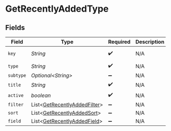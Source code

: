 # GetRecentlyAddedType


## Fields

| Field                                                                              | Type                                                                               | Required                                                                           | Description                                                                        | Example                                                                            |
| ---------------------------------------------------------------------------------- | ---------------------------------------------------------------------------------- | ---------------------------------------------------------------------------------- | ---------------------------------------------------------------------------------- | ---------------------------------------------------------------------------------- |
| `key`                                                                              | *String*                                                                           | :heavy_check_mark:                                                                 | N/A                                                                                | /library/sections/2/all?type=2                                                     |
| `type`                                                                             | *String*                                                                           | :heavy_check_mark:                                                                 | N/A                                                                                | filter                                                                             |
| `subtype`                                                                          | *Optional\<String>*                                                                | :heavy_minus_sign:                                                                 | N/A                                                                                | clip                                                                               |
| `title`                                                                            | *String*                                                                           | :heavy_check_mark:                                                                 | N/A                                                                                | TV Shows                                                                           |
| `active`                                                                           | *boolean*                                                                          | :heavy_check_mark:                                                                 | N/A                                                                                | false                                                                              |
| `filter`                                                                           | List\<[GetRecentlyAddedFilter](../../models/operations/GetRecentlyAddedFilter.md)> | :heavy_minus_sign:                                                                 | N/A                                                                                |                                                                                    |
| `sort`                                                                             | List\<[GetRecentlyAddedSort](../../models/operations/GetRecentlyAddedSort.md)>     | :heavy_minus_sign:                                                                 | N/A                                                                                |                                                                                    |
| `field`                                                                            | List\<[GetRecentlyAddedField](../../models/operations/GetRecentlyAddedField.md)>   | :heavy_minus_sign:                                                                 | N/A                                                                                |                                                                                    |